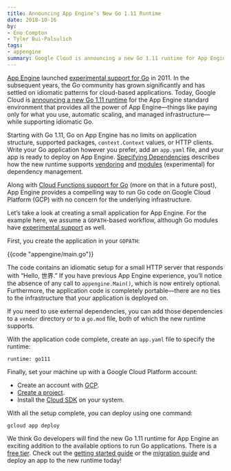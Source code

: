 ```yaml
---
title: Announcing App Engine’s New Go 1.11 Runtime
date: 2018-10-16
by:
- Eno Compton
- Tyler Bui-Palsulich
tags:
- appengine
summary: Google Cloud is announcing a new Go 1.11 runtime for App Engine, with fewer limits on app structure.
---
```



[App Engine](https://cloud.google.com/appengine/) launched
[experimental support for Go](https://blog.golang.org/go-and-google-app-engine)
in 2011. In the subsequent years, the Go community has grown significantly and
has settled on idiomatic
patterns for cloud-based applications. Today, Google Cloud is
[announcing a new Go 1.11 runtime](https://cloud.google.com/blog/products/application-development/go-1-11-is-now-available-on-app-engine)
for the App Engine standard environment that provides all the
power of App Engine—things like paying only for what you use, automatic scaling,
and managed infrastructure—while supporting idiomatic Go.

Starting with Go 1.11, Go on App Engine has no limits on application structure,
supported packages, `context.Context` values, or HTTP clients. Write your Go
application however you prefer, add an `app.yaml` file, and your app is ready
to deploy on App Engine.
[Specifying Dependencies](https://cloud.google.com/appengine/docs/standard/go111/specifying-dependencies)
describes how the new runtime
supports [vendoring](https://golang.org/cmd/go/#hdr-Vendor_Directories) and
[modules](https://golang.org/doc/go1.11#modules) (experimental) for dependency
management.

Along with [Cloud Functions support for Go](https://twitter.com/kelseyhightower/status/1035278586754813952)
(more on that in a future post), App Engine provides a compelling way to run Go
code on Google Cloud Platform (GCP) with no concern for the underlying
infrastructure.

Let’s take a look at creating a small application for App Engine. For the
example here, we assume a `GOPATH`-based workflow, although Go modules have
[experimental support](https://cloud.google.com/appengine/docs/standard/go111/specifying-dependencies)
as well.

First, you create the application in your `GOPATH`:

{{code "appengine/main.go"}}

The code contains an idiomatic setup for a small HTTP server that responds with
“Hello, 世界.” If you have previous App Engine experience, you’ll notice the
absence of any call to `appengine.Main()`, which is now entirely optional.
Furthermore, the application code is completely portable—there are no ties to
the infrastructure that your application is deployed on.

If you need to use external dependencies, you can add those dependencies to a
`vendor` directory or to a `go.mod` file, both of which the new runtime
supports.

With the application code complete, create an `app.yaml` file to specify
the runtime:

	runtime: go111

Finally, set your machine up with a Google Cloud Platform account:

  - Create an account with [GCP](https://cloud.google.com).
  - [Create a project](https://cloud.google.com/resource-manager/docs/creating-managing-projects).
  - Install the [Cloud SDK](https://cloud.google.com/sdk/) on your system.

With all the setup complete, you can deploy using one command:

	gcloud app deploy

We think Go developers will find the new Go 1.11 runtime for App Engine an
exciting addition to the available options to run Go applications. There is a
[free tier](https://cloud.google.com/free/). Check out the
[getting started guide](https://cloud.google.com/appengine/docs/standard/go111/building-app/)
or the
[migration guide](https://cloud.google.com/appengine/docs/standard/go111/go-differences)
and deploy an app to the new runtime today!
